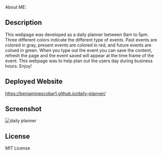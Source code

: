 About ME:
## Description
This webpage was developed as a daily planner between 9am to 5pm. Three different colors indicate the different type of events. Past events are colored in gray, present events are colored in red, and future events are coloed in green. When you type out the event you can save the content, refresh the page and the event saved will appear at the time frame of the event. This webpage was to help plan out the users day during business hours. Enjoy!


## Deployed Website
https://benjaminescobar1.github.io/daily-planner/

## Screenshot

![daily planner](https://github.com/benjaminescobar1/daily-planner/assets/135399618/e03613cf-eb6e-42f9-a342-65b1ef63fb16)



## License

MIT License
